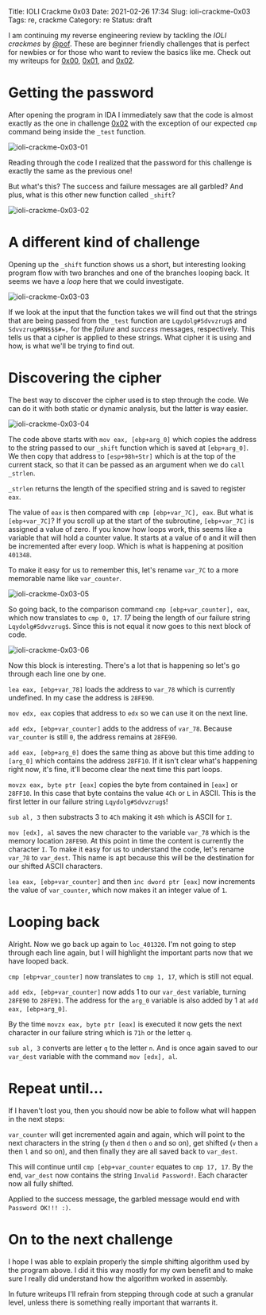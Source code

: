 Title: IOLI Crackme 0x03
Date: 2021-02-26 17:34
Slug: ioli-crackme-0x03
Tags: re, crackme
Category: re 
Status: draft

I am continuing my reverse engineering review by tackling the *IOLI crackmes* by [@pof](https://twitter.com/pof). These are beginner friendly challenges that is perfect for newbies or for those who want to review the basics like me. Check out my writeups for [0x00]({filename}/ioli-crackme-0x00.md), [0x01]({filename}/ioli-crackme-0x01.md), and [0x02]({filename}/ioli-crackme-0x02.md).

# Getting the password

After opening the program in IDA I immediately saw that the code is almost exactly as the one in challenge [0x02]({filename}/ioli-crackme-0x02.md) with the exception of our expected `cmp` command being inside the `_test` function.

![ioli-crackme-0x03-01]({attach}/images/ioli-crackme-0x03-01.png)

Reading through the code I realized that the password for this challenge is exactly the same as the previous one!

But what's this? The success and failure messages are all garbled? And plus, what is this other new function called `_shift`?

![ioli-crackme-0x03-02]({attach}/images/ioli-crackme-0x03-02.png)

# A different kind of challenge

Opening up the `_shift` function shows us a short, but interesting looking program flow with two branches and one of the branches looping back. It seems we have a *loop* here that we could investigate.

![ioli-crackme-0x03-03]({attach}/images/ioli-crackme-0x03-03.png)

If we look at the input that the function takes we will find out that the strings that are being passed from the `_test` function are `Lqydolg#Sdvvzrug$` and `Sdvvzrug#RN$$$#=,` for the *failure* and *success* messages, respectively. This tells us that a cipher is applied to these strings. What cipher it is using and how, is what we'll be trying to find out.

# Discovering the cipher

The best way to discover the cipher used is to step through the code. We can do it with both static or dynamic analysis, but the latter is way easier.

![ioli-crackme-0x03-04]({attach}/images/ioli-crackme-0x03-04.png)

The code above starts with `mov eax, [ebp+arg_0]` which copies the address to the string passed to our `_shift` function which is saved at `[ebp+arg_0]`. We then copy that address to `[esp+98h+Str]` which is at the top of the current stack, so that it can be passed as an argument when we do `call _strlen`.

`_strlen` returns the length of the specified string and is saved to register `eax`.

The value of `eax` is then compared with `cmp [ebp+var_7C], eax`. But what is `[ebp+var_7C]`? If you scroll up at the start of the subroutine, `[ebp+var_7C]` is assigned a value of zero. If you know how loops work, this seems like a variable that will hold a counter value. It starts at a value of `0` and it will then be incremented after every loop. Which is what is happening at position `401348`.

To make it easy for us to remember this, let's rename `var_7C` to a more memorable name like `var_counter`.

![ioli-crackme-0x03-05]({attach}/images/ioli-crackme-0x03-05.png)

So going back, to the comparison command `cmp [ebp+var_counter], eax`, which now translates to `cmp 0, 17`. *17* being the length of our failure string `Lqydolg#Sdvvzrug$`. Since this is not equal it now goes to this next block of code.

![ioli-crackme-0x03-06]({attach}/images/ioli-crackme-0x03-06.png)

Now this block is interesting. There's a lot that is happening so let's go through each line one by one.

`lea eax, [ebp+var_78]` loads the address to `var_78` which is currently undefined. In my case the address is `28FE90`.

`mov edx, eax` copies that address to `edx` so we can use it on the next line.

`add edx, [ebp+var_counter]` adds to the address of `var_78`. Because `var_counter` is still `0`, the address remains at `28FE90`.

`add eax, [ebp+arg_0]` does the same thing as above but this time adding to `[arg_0]` which contains the address `28FF10`. If it isn't clear what's happening right now, it's fine, it'll become clear the next time this part loops.

`movzx eax, byte ptr [eax]` copies the byte from contained in `[eax]` or `28FF10`. In this case that byte contains the value `4Ch` or `L` in ASCII. This is the first letter in our failure string `Lqydolg#Sdvvzrug$`!

`sub al, 3` then substracts 3 to `4Ch` making it `49h` which is ASCII for `I`.

`mov [edx], al` saves the new character to the variable `var_78` which is the memory location `28FE90`. At this point in time the content is currently the character `I`. To make it easy for us to understand the code, let's rename `var_78` to `var_dest`. This name is apt because this will be the destination for our shifted ASCII characters.

`lea eax, [ebp+var_counter]` and then `inc dword ptr [eax]` now increments the value of `var_counter`, which now makes it an integer value of `1`.

# Looping back

Alright. Now we go back up again to `loc_401320`. I'm not going to step through each line again, but I will highlight the important parts now that we have looped back.

`cmp [ebp+var_counter]` now translates to `cmp 1, 17`, which is still not equal.

`add edx, [ebp+var_counter]` now adds 1 to our `var_dest` variable, turning `28FE90` to `28FE91`. The address for the `arg_0` variable is also added by 1 at `add eax, [ebp+arg_0]`.

By the time `movzx eax, byte ptr [eax]` is executed it now gets the next character in our failure string which is `71h` or the letter `q`.

`sub al, 3` converts are letter `q` to the letter `n`. And is once again saved to our `var_dest` variable with the command `mov [edx], al`.

# Repeat until...

If I haven't lost you, then you should now be able to follow what will happen in the next steps:

`var_counter` will get incremented again and again, which will point to the next characters in the string (`y` then `d` then `o` and so on), get shifted (`v` then `a` then `l` and so on), and then finally they are all saved back to `var_dest`. 

This will continue until `cmp [ebp+var_counter` equates to `cmp 17, 17`. By the end, `var_dest` now contains the string `Invalid Password!`. Each character now all fully shifted.

Applied to the success message, the garbled message would end with `Password OK!!! :)`.

# On to the next challenge

I hope I was able to explain properly the simple shifting algorithm used by the program above. I did it this way mostly for my own benefit and to make sure I really did understand how the algorithm worked in assembly. 

In future writeups I'll refrain from stepping through code at such a granular level, unless there is something really important that warrants it. 

